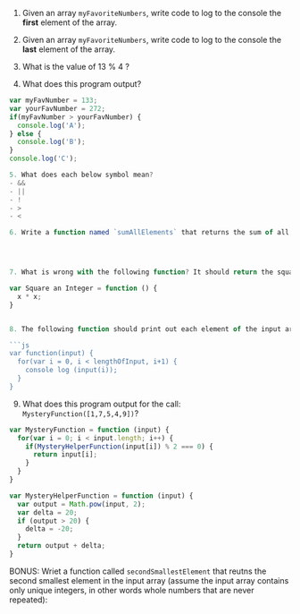 1. Given an array `myFavoriteNumbers`, write code to log to the console the **first** element of the array.

2. Given an array `myFavoriteNumbers`, write code to log to the console the **last** element of the array.

3. What is the value of 13 % 4 ?

4. What does this program output?

```js
var myFavNumber = 133;
var yourFavNumber = 272;
if(myFavNumber > yourFavNumber) {
  console.log('A');
} else {
  console.log('B');
}
console.log('C');

5. What does each below symbol mean?
- &&
- ||
- !
- >
- <

6. Write a function named `sumAllElements` that returns the sum of all of the elements of an array.




7. What is wrong with the following function? It should return the square of the input integer. Please **identify and fix 3 bugs.**

var Square an Integer = function () {
  x * x;
}


8. The following function should print out each element of the input array, but it's broken. What is wrong with the following function? Please identify and fix at least 6 bugs:

```js
var function(input) {
  for(var i = 0, i < lengthOfInput, i+1) {
    console log (input(i));
  }
}
```

9. What does this program output for the call: `MysteryFunction([1,7,5,4,9])`?

```js
var MysteryFunction = function (input) {
  for(var i = 0; i < input.length; i++) {
    if(MysteryHelperFunction(input[i]) % 2 === 0) {
      return input[i];
    }
  }
}

var MysteryHelperFunction = function (input) {
  var output = Math.pow(input, 2);
  var delta = 20;
  if (output > 20) {
    delta = -20;
  }
  return output + delta;
}
```

BONUS: Wriet a function called `secondSmallestElement` that reutns the second smallest element in the input array (assume the input array contains only unique integers, in other words whole numbers that are never repeated):










